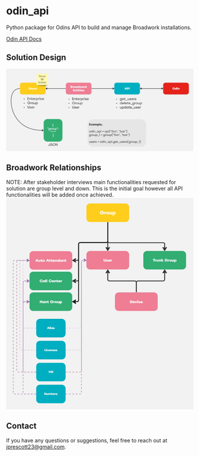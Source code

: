 # odin_api
Python package for Odins API to build and manage Broadwork installations.

[Odin API Docs](https://doc.odinapi.net/)

## Solution Design
![Solution Design](./data/media/solution_design.jpg "Solution Design")

## Broadwork Relationships
NOTE: After stakeholder interviews main functionalities requested for solution are group level and down. This is the initial goal however all API functionalities will be added once achieved.
![Broadwork Relationships](./data/media/broadworks_entities_relationship.jpg "Broadwork Relationships")

## Contact
If you have any questions or suggestions, feel free to reach out at [jprescott23@gmail.com](mailto:jprescott23@gmail.com).
